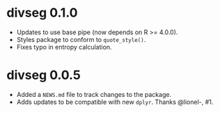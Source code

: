 # divseg 0.1.0

* Updates to use base pipe (now depends on R >= 4.0.0).
* Styles package to conform to `quote_style()`.
* Fixes typo in entropy calculation.


# divseg 0.0.5

* Added a `NEWS.md` file to track changes to the package.
* Adds updates to be compatible with new `dplyr`. Thanks @lionel-, #1.

